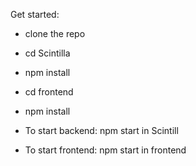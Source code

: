 Get started:
- clone the repo
- cd Scintilla
- npm install
- cd frontend
- npm install

- To start backend: npm start in Scintill
- To start frontend: npm start in frontend
